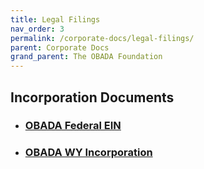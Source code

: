 ```yaml
---
title: Legal Filings
nav_order: 3
permalink: /corporate-docs/legal-filings/
parent: Corporate Docs 
grand_parent: The OBADA Foundation
---
```

## Incorporation Documents

+ ### [OBADA Federal EIN](/foundation/obada-foundation/corporate-docs/obada-ein.pdf) 

+ ### [OBADA WY Incorporation](/foundation/obada-foundation/corporate-docs/obada-incorp.pdf)

